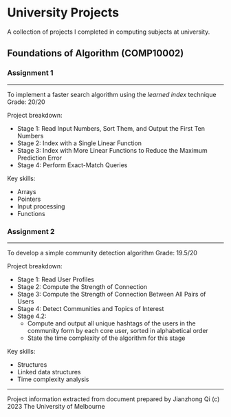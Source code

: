 
#  University Projects

A collection of projects I completed in computing subjects at university.

## Foundations of Algorithm (COMP10002)
### Assignment 1
---
To implement a faster search algorithm using the *learned index* technique
Grade: 20/20

Project breakdown:
* Stage 1: Read Input Numbers, Sort Them, and Output the First Ten Numbers
* Stage 2: Index with a Single Linear Function
* Stage 3: Index with More Linear Functions to Reduce the Maximum Prediction Error
* Stage 4: Perform Exact-Match Queries

Key skills:
* Arrays
* Pointers
* Input processing
* Functions

### Assignment 2
---
To develop a simple community detection algorithm
Grade: 19.5/20

Project breakdown:
* Stage 1: Read User Profiles
* Stage 2: Compute the Strength of Connection
* Stage 3: Compute the Strength of Connection Between All Pairs of Users
* Stage 4: Detect Communities and Topics of Interest
* Stage 4.2: 
	* Compute and output all unique hashtags of the users in the community form by each core user, sorted in alphabetical order
	* State the time complexity of the algorithm for this stage

Key skills:
* Structures
* Linked data structures
* Time complexity analysis

---
Project information extracted from document prepared by Jianzhong Qi
(c) 2023 The University of Melbourne